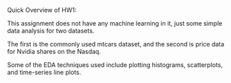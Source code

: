 Quick Overview of HW1:

This assignment does not have any machine learning in it, just some simple data analysis for two datasets. 

The first is the commonly used mtcars dataset, and the second is price data for Nvidia shares on the Nasdaq.

Some of the EDA techniques used include plotting histograms, scatterplots, and time-series line plots. 
